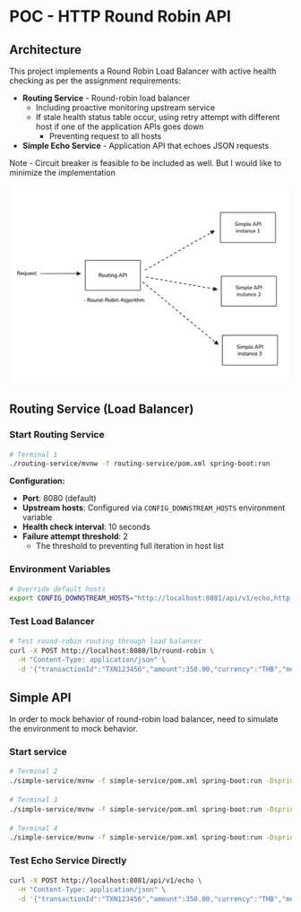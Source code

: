 # POC - HTTP Round Robin API

## Architecture

This project implements a Round Robin Load Balancer with active health checking as per the assignment requirements:

- **Routing Service** - Round-robin load balancer
  - Including proactive monitoring upstream service
  - If stale health status table occur, using retry attempt with different host if one of the application APIs goes down
    - Preventing request to all hosts
- **Simple Echo Service** - Application API that echoes JSON requests

Note - Circuit breaker is feasible to be included as well. But I would like to minimize the implementation

![high-level-concept](./images/high-level-concept.jpg)

## Routing Service (Load Balancer)

### Start Routing Service

```bash
# Terminal 1
./routing-service/mvnw -f routing-service/pom.xml spring-boot:run
```

**Configuration:**
- **Port**: 8080 (default)
- **Upstream hosts**: Configured via `CONFIG_DOWNSTREAM_HOSTS` environment variable
- **Health check interval**: 10 seconds
- **Failure attempt threshold**: 2
  - The threshold to preventing full iteration in host list

### Environment Variables

```bash
# Override default hosts
export CONFIG_DOWNSTREAM_HOSTS="http://localhost:8081/api/v1/echo,http://localhost:8082/api/v1/echo,http://localhost:8083/api/v1/echo"
```

### Test Load Balancer

```bash
# Test round-robin routing through load balancer
curl -X POST http://localhost:8080/lb/round-robin \
  -H "Content-Type: application/json" \
  -d '{"transactionId":"TXN123456","amount":350.00,"currency":"THB","merchantId":"MERCHANT_001"}'
```

## Simple API

In order to mock behavior of round-robin load balancer, need to simulate the environment to mock behavior.

### Start service

```bash
# Terminal 2
./simple-service/mvnw -f simple-service/pom.xml spring-boot:run -Dspring-boot.run.arguments=--server.port=8081

# Terminal 3  
./simple-service/mvnw -f simple-service/pom.xml spring-boot:run -Dspring-boot.run.arguments=--server.port=8082

# Terminal 4
./simple-service/mvnw -f simple-service/pom.xml spring-boot:run -Dspring-boot.run.arguments=--server.port=8083
```

### Test Echo Service Directly

```bash
curl -X POST http://localhost:8081/api/v1/echo \
  -H "Content-Type: application/json" \
  -d '{"transactionId":"TXN123456","amount":350.00,"currency":"THB","merchantId":"MERCHANT_001"}'
```
